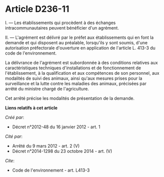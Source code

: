 # Article D236-11

I. ― Les établissements qui procèdent à des échanges intracommunautaires peuvent bénéficier d'un agrément. 

II. ― L'agrément est délivré par le préfet aux établissements qui en font la demande et qui disposent au préalable,
lorsqu'ils y sont soumis, d'une autorisation préfectorale d'ouverture en application de l'article L. 413-3 du code de
l'environnement. 

La délivrance de l'agrément est subordonnée à des conditions relatives aux caractéristiques techniques d'installations et de
fonctionnement de l'établissement, à la qualification et aux compétences de son personnel, aux modalités de suivi des
animaux, ainsi qu'aux mesures prises pour la surveillance et la lutte contre les maladies des animaux, précisées par arrêté
du ministre chargé de l'agriculture. 

Cet arrêté précise les modalités de présentation de la demande.

**Liens relatifs à cet article**

_Créé par_:

  - Décret n°2012-48 du 16 janvier 2012 - art. 1

_Cité par_:

  - Arrêté du 9 mars 2012 - art. 2 (V)
  - Décret n°2014-1298 du 23 octobre 2014 - art. (V)

_Cite_:

  - Code de l'environnement - art. L413-3
